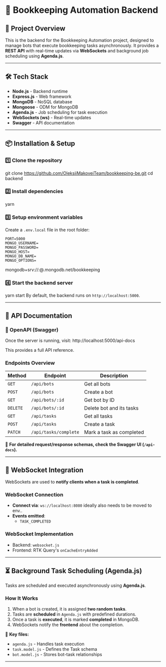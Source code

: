 # 📌 Bookkeeping Automation Backend

## 🚀 Project Overview

This is the backend for the Bookkeeping Automation project, designed to manage bots that execute bookkeeping tasks asynchronously. It provides a **REST API** with real-time updates via **WebSockets** and background job scheduling using **Agenda.js**.

---

## 🛠️ Tech Stack

- **Node.js** - Backend runtime
- **Express.js** - Web framework
- **MongoDB** - NoSQL database
- **Mongoose** - ODM for MongoDB
- **Agenda.js** - Job scheduling for task execution
- **WebSockets (ws)** - Real-time updates
- **Swagger** - API documentation

---

## 📦 Installation & Setup

### **1️⃣ Clone the repository**

git clone https://github.com/OleksiiMakoveiTeam/bookkeeping-be.git
cd backend

### **2️⃣ Install dependencies**

yarn

### **3️⃣ Setup environment variables**

Create a `.env.local` file in the root folder:
```
PORT=5000
MONGO_USERNAME=
MONGO_PASSWORD=
MONGO_HOST=
MONGO_DB_NAME=
MONGO_OPTIONS=
```
mongodb+srv://:@.mongodb.net/bookkeeping

### **4️⃣ Start the backend server**

yarn start
By default, the backend runs on `http://localhost:5000`.

---

## 📜 API Documentation

### **📖 OpenAPI (Swagger)**

Once the server is running, visit:
http://localhost:5000/api-docs

This provides a full API reference.

### **Endpoints Overview**

| Method   | Endpoint              | Description              |
| -------- | --------------------- | ------------------------ |
| `GET`    | `/api/bots`           | Get all bots             |
| `POST`   | `/api/bots`           | Create a bot             |
| `GET`    | `/api/bots/:id`       | Get bot by ID            |
| `DELETE` | `/api/bots/:id`       | Delete bot and its tasks |
| `GET`    | `/api/tasks`          | Get all tasks            |
| `POST`   | `/api/tasks`          | Create a task            |
| `PATCH`  | `/api/tasks/complete` | Mark a task as completed |

📌 **For detailed request/response schemas, check the Swagger UI (`/api-docs`).**

---

## 🔄 WebSocket Integration

WebSockets are used to **notify clients when a task is completed**.

### **WebSocket Connection**

- **Connect via**: `ws://localhost:8080` ideally also needs to be moved to env..
- **Events emitted**:
  - `TASK_COMPLETED`

### **WebSocket Implementation**

- Backend: `websocket.js`
- Frontend: RTK Query's `onCacheEntryAdded`

---

## ⏳ Background Task Scheduling (Agenda.js)

Tasks are scheduled and executed asynchronously using **Agenda.js**.

### **How It Works**

1. When a bot is created, it is assigned **two random tasks**.
2. Tasks are **scheduled** in `Agenda.js` with predefined durations.
3. Once a task is **executed**, it is marked **completed** in MongoDB.
4. WebSockets notify the **frontend** about the completion.

📄 **Key files:**

- `agenda.js` - Handles task execution
- `task.model.js` - Defines the Task schema
- `bot.model.js` - Stores bot-task relationships

---
